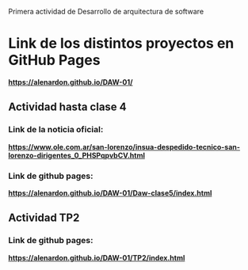 Primera actividad de Desarrollo de arquitectura de software
# Link de los distintos proyectos en GitHub Pages
**https://alenardon.github.io/DAW-01/**


## Actividad hasta clase 4
### Link de la noticia oficial:
**https://www.ole.com.ar/san-lorenzo/insua-despedido-tecnico-san-lorenzo-dirigentes_0_PHSPqpvbCV.html**

### Link de github pages:
**https://alenardon.github.io/DAW-01/Daw-clase5/index.html**



## Actividad TP2

### Link de github pages:
**https://alenardon.github.io/DAW-01/TP2/index.html**